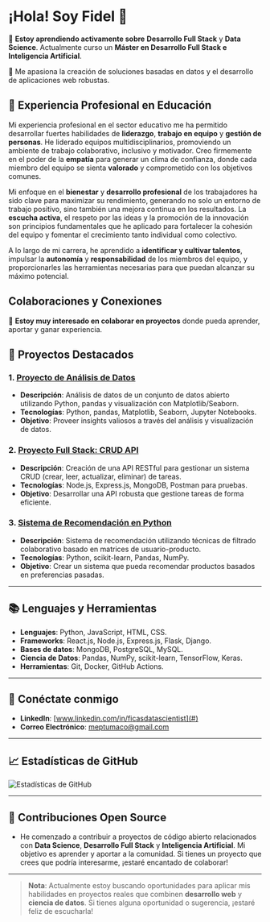 
# ¡Hola! Soy Fidel 👋

🔭 **Estoy aprendiendo activamente sobre** **Desarrollo Full Stack** y **Data Science**. Actualmente curso un **Máster en Desarrollo Full Stack e Inteligencia Artificial**.

🌱 Me apasiona la creación de soluciones basadas en datos y el desarrollo de aplicaciones web robustas.

## 💼 Experiencia Profesional en Educación

Mi experiencia profesional en el sector educativo me ha permitido desarrollar fuertes habilidades de **liderazgo**, **trabajo en equipo** y **gestión de personas**. He liderado equipos multidisciplinarios, promoviendo un ambiente de trabajo colaborativo, inclusivo y motivador. Creo firmemente en el poder de la **empatía** para generar un clima de confianza, donde cada miembro del equipo se sienta **valorado** y comprometido con los objetivos comunes.

Mi enfoque en el **bienestar** y **desarrollo profesional** de los trabajadores ha sido clave para maximizar su rendimiento, generando no solo un entorno de trabajo positivo, sino también una mejora continua en los resultados. La **escucha activa**, el respeto por las ideas y la promoción de la innovación son principios fundamentales que he aplicado para fortalecer la cohesión del equipo y fomentar el crecimiento tanto individual como colectivo.

A lo largo de mi carrera, he aprendido a **identificar y cultivar talentos**, impulsar la **autonomía** y **responsabilidad** de los miembros del equipo, y proporcionarles las herramientas necesarias para que puedan alcanzar su máximo potencial.

## Colaboraciones y Conexiones

📩 **Estoy muy interesado en colaborar en proyectos** donde pueda aprender, aportar y ganar experiencia. 
## 🌟 Proyectos Destacados

### 1. **[Proyecto de Análisis de Datos](#)**
   - **Descripción**: Análisis de datos de un conjunto de datos abierto utilizando Python, pandas y visualización con Matplotlib/Seaborn.
   - **Tecnologías**: Python, pandas, Matplotlib, Seaborn, Jupyter Notebooks.
   - **Objetivo**: Proveer insights valiosos a través del análisis y visualización de datos.

### 2. **[Proyecto Full Stack: CRUD API](#)**
   - **Descripción**: Creación de una API RESTful para gestionar un sistema CRUD (crear, leer, actualizar, eliminar) de tareas.
   - **Tecnologías**: Node.js, Express.js, MongoDB, Postman para pruebas.
   - **Objetivo**: Desarrollar una API robusta que gestione tareas de forma eficiente.

### 3. **[Sistema de Recomendación en Python](#)**
   - **Descripción**: Sistema de recomendación utilizando técnicas de filtrado colaborativo basado en matrices de usuario-producto.
   - **Tecnologías**: Python, scikit-learn, Pandas, NumPy.
   - **Objetivo**: Crear un sistema que pueda recomendar productos basados en preferencias pasadas.

---

## 📚 Lenguajes y Herramientas

- **Lenguajes**: Python, JavaScript, HTML, CSS.
- **Frameworks**: React.js, Node.js, Express.js, Flask, Django.
- **Bases de datos**: MongoDB, PostgreSQL, MySQL.
- **Ciencia de Datos**: Pandas, NumPy, scikit-learn, TensorFlow, Keras.
- **Herramientas**: Git, Docker, GitHub Actions.

---

## 🔗 Conéctate conmigo

- **LinkedIn**: [www.linkedin.com/in/ficasdatascientist](#)
- **Correo Electrónico**: [meptumaco@gmail.com](mailto:tu.email@dominio.com)

---

## 📈 Estadísticas de GitHub

![Estadísticas de GitHub](https://github-readme-stats.vercel.app/api?username=TuUsuarioGitHub&show_icons=true&hide_title=true&count_private=true&hide=prs)

---

## 🤝 Contribuciones Open Source

- He comenzado a contribuir a proyectos de código abierto relacionados con **Data Science**, **Desarrollo Full Stack** y **Inteligencia Artificial**. Mi objetivo es aprender y aportar a la comunidad. Si tienes un proyecto que crees que podría interesarme, ¡estaré encantado de colaborar!

---

> **Nota**: Actualmente estoy buscando oportunidades para aplicar mis habilidades en proyectos reales que combinen **desarrollo web** y **ciencia de datos**. Si tienes alguna oportunidad o sugerencia, ¡estaré feliz de escucharla!



